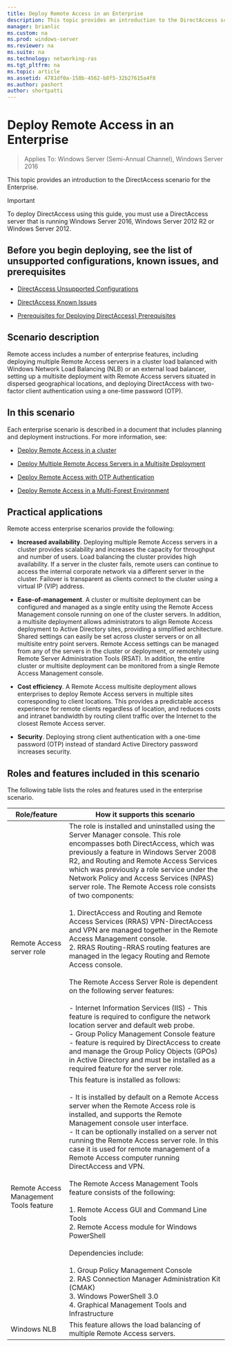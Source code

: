 ```yaml
---
title: Deploy Remote Access in an Enterprise
description: This topic provides an introduction to the DirectAccess scenario in Windows Server 2016 for the Enterprise.
manager: brianlic
ms.custom: na
ms.prod: windows-server
ms.reviewer: na
ms.suite: na
ms.technology: networking-ras
ms.tgt_pltfrm: na
ms.topic: article
ms.assetid: 4781df0a-158b-4562-b8f5-32b27615a4f8
ms.author: pashort
author: shortpatti
---
```

# Deploy Remote Access in an Enterprise

>Applies To: Windows Server (Semi-Annual Channel), Windows Server 2016

This topic provides an introduction to the DirectAccess scenario for the Enterprise.  
  
  
> [!IMPORTANT]  
> To deploy DirectAccess using this guide, you must use a DirectAccess server that is running  Windows Server 2016, Windows Server 2012 R2 or Windows Server 2012.  
  
## Before you begin deploying, see the list of unsupported configurations, known issues, and prerequisites  
  
-   [DirectAccess Unsupported Configurations](https://technet.microsoft.com/windows-server-docs/networking/remote-access/directaccess/directaccess-unsupported-configurations)  
  
-   [DirectAccess Known Issues](https://technet.microsoft.com/windows-server-docs/networking/remote-access/directaccess/directaccess-known-issues)  
  
-   [Prerequisites for Deploying DirectAccess) Prerequisites](https://technet.microsoft.com/windows-server-docs/networking/remote-access/directaccess/prerequisites-for-deploying-directaccess)  
  
## <a name="BKMK_OVER"></a>Scenario description  
Remote access includes a number of enterprise features, including deploying multiple Remote Access servers in a cluster load balanced with Windows Network Load Balancing (NLB) or an external load balancer, setting up a multisite deployment with Remote Access servers situated in dispersed geographical locations, and deploying DirectAccess with two-factor client authentication using a one-time password (OTP).  
  
## In this scenario  
Each enterprise scenario is described in a document that includes planning and deployment instructions. For more information, see:  
  
-   [Deploy Remote Access in a cluster](cluster/Deploy-Remote-Access-In-Cluster.md)  
  
-   [Deploy Multiple Remote Access Servers in a Multisite Deployment](multisite/Deploy-Multiple-Remote-Access-Servers-in-a-Multisite-Deployment.md)  
  
-   [Deploy Remote Access with OTP Authentication](otp/Deploy-RA-OTP.md)  
  
-   [Deploy Remote Access in a Multi-Forest Environment](multi-forest/Deploy-Remote-Access-in-a-Multi-Forest-Environment.md)  
  
## <a name="BKMK_APP"></a>Practical applications  
Remote access enterprise scenarios provide the following:  
  
-   **Increased availability**. Deploying multiple Remote Access servers in a cluster provides scalability and increases the capacity for throughput and number of users. Load balancing the cluster provides high availability. If a server in the cluster fails, remote users can continue to access the internal corporate network via a different server in the cluster. Failover is transparent as clients connect to the cluster using a virtual IP (VIP) address.  
  
-   **Ease-of-management**. A cluster or multisite deployment can be configured and managed as a single entity using the Remote Access Management console running on one of the cluster servers. In addition, a multisite deployment allows administrators to align Remote Access deployment to Active Directory sites, providing a simplified architecture. Shared settings can easily be set across cluster servers or on all multisite entry point servers. Remote Access settings can be managed from any of the servers in the cluster or deployment, or remotely using Remote Server Administration Tools (RSAT). In addition, the entire cluster or multisite deployment can be monitored from a single Remote Access Management console.  
  
-   **Cost efficiency**. A Remote Access multisite deployment allows enterprises to deploy Remote Access servers in multiple sites corresponding to client locations. This provides a predictable access experience for remote clients regardless of location, and reduces costs and intranet bandwidth by routing client traffic over the Internet to the closest Remote Access server.  
  
-   **Security**. Deploying strong client authentication with a one-time password (OTP) instead of standard Active Directory password increases security.  
  
## <a name="BKMK_NEW"></a>Roles and features included in this scenario  
The following table lists the roles and features used in the enterprise scenario.  
  
|Role/feature|How it supports this scenario|  
|---------|-----------------|  
|Remote Access server role|The role is installed and uninstalled using the Server Manager console. This role encompasses both DirectAccess, which was previously a feature in Windows Server 2008 R2, and Routing and Remote Access Services which was previously a role service under the Network Policy and Access Services (NPAS) server role. The Remote Access role consists of two components:<br /><br />1.  DirectAccess and Routing and Remote Access Services (RRAS) VPN-DirectAccess and VPN are managed together in the Remote Access Management console.<br />2.  RRAS Routing-RRAS routing features are managed in the legacy Routing and Remote Access console.<br /><br />The Remote Access Server Role is dependent on the following server features:<br /><br />-   Internet Information Services (IIS) - This feature is required to configure the network location server and default web probe.<br />-   Group Policy Management Console feature - feature is required by DirectAccess to create and manage the Group Policy Objects (GPOs) in Active Directory and must be installed as a required feature for the server role.|  
|Remote Access Management Tools feature|This feature is installed as follows:<br /><br />-   It is installed by default on a Remote Access server when the Remote Access role is installed, and supports the Remote Management console user interface.<br />-   It can be optionally installed on a server not running the Remote Access server role. In this case it is used for remote management of a Remote Access computer running DirectAccess and VPN.<br /><br />The Remote Access Management Tools feature consists of the following:<br /><br />1.  Remote Access GUI and Command Line Tools<br />2.  Remote Access module for Windows PowerShell<br /><br />Dependencies include:<br /><br />1.  Group Policy Management Console<br />2.  RAS Connection Manager Administration Kit (CMAK)<br />3.  Windows PowerShell 3.0<br />4.  Graphical Management Tools and Infrastructure|  
|Windows NLB|This feature allows the load balancing of multiple Remote Access servers.|  
  

  


